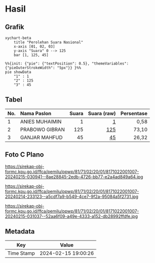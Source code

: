 # Hasil

## Grafik

```mermaid
xychart-beta
    title "Perolehan Suara Nasional"
    x-axis [01, 02, 03]
    y-axis "Suara" 0 --> 125
    bar [1, 125, 45]
```

```mermaid
%%{init: {"pie": {"textPosition": 0.5}, "themeVariables": {"pieOuterStrokeWidth": "5px"}} }%%
pie showData
    "1" : 1
    "2" : 125
    "3" : 45
```

## Tabel

| No. | Nama Paslon    | Suara | Suara (raw) | Persentase |
|:--- |:-------------- | -----:| -----------:| ----------:|
| 1   | ANIES MUHAIMIN | 1     | [1][p-1]    | 0,58       |
| 2   | PRABOWO GIBRAN | 125   | [125][p-2]  | 73,10      |
| 3   | GANJAR MAHFUD  | 45    | [45][p-3]   | 26,32      |


[p-1]: https://github.com/gigit-pemilu/pemilu-2024/blob/main/pilpres/hitung-suara/sub/81-maluku/sub/71-kota-ambon/sub/02-sirimau/sub/2001-hative-kecil/sub/007-tps/sub/paslon-1.txt
[p-2]: https://github.com/gigit-pemilu/pemilu-2024/blob/main/pilpres/hitung-suara/sub/81-maluku/sub/71-kota-ambon/sub/02-sirimau/sub/2001-hative-kecil/sub/007-tps/sub/paslon-2.txt
[p-3]: https://github.com/gigit-pemilu/pemilu-2024/blob/main/pilpres/hitung-suara/sub/81-maluku/sub/71-kota-ambon/sub/02-sirimau/sub/2001-hative-kecil/sub/007-tps/sub/paslon-3.txt

## Foto C Plano

https://sirekap-obj-formc.kpu.go.id/ffca/pemilu/ppwp/81/71/02/20/01/8171022001007-20240215-030941--8ae28845-2edb-4726-bb77-e2a4ad849a64.jpg

https://sirekap-obj-formc.kpu.go.id/ffca/pemilu/ppwp/81/71/02/20/01/8171022001007-20240214-233123--a5cdf7a9-b549-4ce7-9f2a-95084a5f2731.jpg

https://sirekap-obj-formc.kpu.go.id/ffca/pemilu/ppwp/81/71/02/20/01/8171022001007-20240215-031037--52aa6f09-a49e-4333-a152-db28992ffdfe.jpg


## Metadata

| Key        | Value               |
| ---------- | ------------------- |
| Time Stamp | 2024-02-15 19:00:26 |



